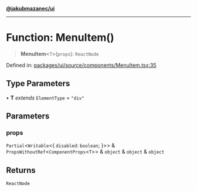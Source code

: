 [**@jakubmazanec/ui**](../README.md)

---

# Function: MenuItem()

> **MenuItem**\<`T`\>(`props`): `ReactNode`

Defined in:
[packages/ui/source/components/MenuItem.tsx:35](https://github.com/jakubmazanec/tools/blob/90a5050fae768000bb00b2044438762c3c8c0f98/packages/ui/source/components/MenuItem.tsx#L35)

## Type Parameters

• **T** _extends_ `ElementType` = `"div"`

## Parameters

### props

`Partial`\<`Writable`\<\{ `disabled`: `boolean`; \}\>\> &
`PropsWithoutRef`\<`ComponentProps`\<`T`\>\> & `object` & `object` & `object`

## Returns

`ReactNode`
